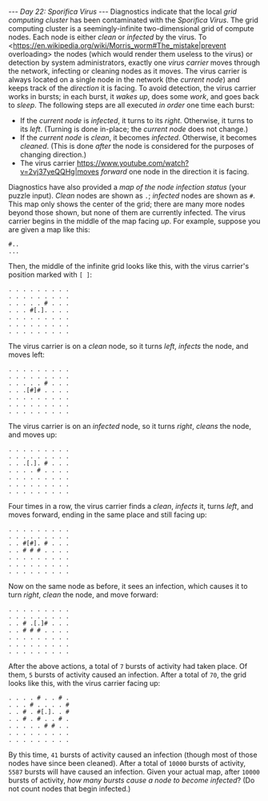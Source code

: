 *--- Day 22: Sporifica Virus ---*
Diagnostics indicate that the local _grid computing cluster_ has been contaminated with the _Sporifica Virus_. The grid computing cluster is a seemingly-infinite two-dimensional grid of compute nodes.  Each node is either _clean_ or _infected_ by the virus.
To <https://en.wikipedia.org/wiki/Morris_worm#The_mistake|prevent overloading> the nodes (which would render them useless to the virus) or detection by system administrators, exactly one _virus carrier_ moves through the network, infecting or cleaning nodes as it moves. The virus carrier is always located on a single node in the network (the _current node_) and keeps track of the _direction_ it is facing.
To avoid detection, the virus carrier works in bursts; in each burst, it _wakes up_, does some _work_, and goes back to _sleep_. The following steps are all executed _in order_ one time each burst:

- If the _current node_ is _infected_, it turns to its _right_.  Otherwise, it turns to its _left_. (Turning is done in-place; the _current node_ does not change.)
- If the _current node_ is _clean_, it becomes _infected_.  Otherwise, it becomes _cleaned_. (This is done _after_ the node is considered for the purposes of changing direction.)
- The virus carrier <https://www.youtube.com/watch?v=2vj37yeQQHg|moves> _forward_ one node in the direction it is facing.

Diagnostics have also provided a _map of the node infection status_ (your puzzle input).  _Clean_ nodes are shown as `.`; _infected_ nodes are shown as `#`.  This map only shows the center of the grid; there are many more nodes beyond those shown, but none of them are currently infected.
The virus carrier begins in the middle of the map facing _up_.
For example, suppose you are given a map like this:
```..#
#..
...
```
Then, the middle of the infinite grid looks like this, with the virus carrier's position marked with `[ ]`:
```. . . . . . . . .
. . . . . . . . .
. . . . . . . . .
. . . . . # . . .
. . . #[.]. . . .
. . . . . . . . .
. . . . . . . . .
. . . . . . . . .
```
The virus carrier is on a _clean_ node, so it turns _left_, _infects_ the node, and moves left:
```. . . . . . . . .
. . . . . . . . .
. . . . . . . . .
. . . . . # . . .
. . .[#]# . . . .
. . . . . . . . .
. . . . . . . . .
. . . . . . . . .
```
The virus carrier is on an _infected_ node, so it turns _right_, _cleans_ the node, and moves up:
```. . . . . . . . .
. . . . . . . . .
. . . . . . . . .
. . .[.]. # . . .
. . . . # . . . .
. . . . . . . . .
. . . . . . . . .
. . . . . . . . .
```
Four times in a row, the virus carrier finds a _clean_, _infects_ it, turns _left_, and moves forward, ending in the same place and still facing up:
```. . . . . . . . .
. . . . . . . . .
. . . . . . . . .
. . #[#]. # . . .
. . # # # . . . .
. . . . . . . . .
. . . . . . . . .
. . . . . . . . .
```
Now on the same node as before, it sees an infection, which causes it to turn _right_, _clean_ the node, and move forward:
```. . . . . . . . .
. . . . . . . . .
. . . . . . . . .
. . # .[.]# . . .
. . # # # . . . .
. . . . . . . . .
. . . . . . . . .
. . . . . . . . .
```
After the above actions, a total of `7` bursts of activity had taken place. Of them, `5` bursts of activity caused an infection.
After a total of `70`, the grid looks like this, with the virus carrier facing up:
```. . . . . # # . .
. . . . # . . # .
. . . # . . . . #
. . # . #[.]. . #
. . # . # . . # .
. . . . . # # . .
. . . . . . . . .
. . . . . . . . .
```
By this time, `41` bursts of activity caused an infection (though most of those nodes have since been cleaned).
After a total of `10000` bursts of activity, `5587` bursts will have caused an infection.
Given your actual map, after `10000` bursts of activity, _how many bursts cause a node to become infected_? (Do not count nodes that begin infected.)

